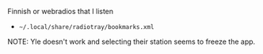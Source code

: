 <!-- @format -->

Finnish or webradios that I listen

- `~/.local/share/radiotray/bookmarks.xml`

NOTE: Yle doesn't work and selecting their station seems to freeze the app.
